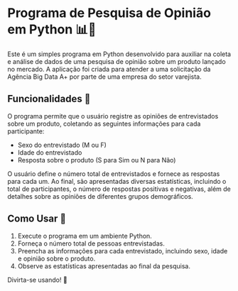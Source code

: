 # Programa de Pesquisa de Opinião em Python 📊📝

Este é um simples programa em Python desenvolvido para auxiliar na coleta e análise de dados de uma pesquisa de opinião sobre um produto lançado no mercado. A aplicação foi criada para atender a uma solicitação da Agência Big Data A+ por parte de uma empresa do setor varejista.

## Funcionalidades 🚀

O programa permite que o usuário registre as opiniões de entrevistados sobre um produto, coletando as seguintes informações para cada participante:

- Sexo do entrevistado (M ou F)
- Idade do entrevistado
- Resposta sobre o produto (S para Sim ou N para Não)

O usuário define o número total de entrevistados e fornece as respostas para cada um. Ao final, são apresentadas diversas estatísticas, incluindo o total de participantes, o número de respostas positivas e negativas, além de detalhes sobre as opiniões de diferentes grupos demográficos.

## Como Usar 🤔

1. Execute o programa em um ambiente Python.
2. Forneça o número total de pessoas entrevistadas.
3. Preencha as informações para cada entrevistado, incluindo sexo, idade e opinião sobre o produto.
4. Observe as estatísticas apresentadas ao final da pesquisa.

Divirta-se usando! 🌟
